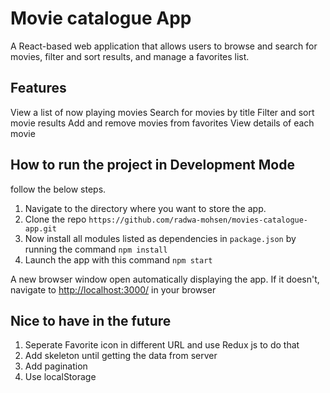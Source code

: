# Movie catalogue App

A React-based web application that allows users to browse and search for movies, filter and sort results, and manage a favorites list.

## Features

View a list of now playing movies
Search for movies by title
Filter and sort movie results
Add and remove movies from favorites
View details of each movie

## How to run the project in Development Mode

follow the below steps.

1. Navigate to the directory where you want to store the app.
2. Clone the repo `https://github.com/radwa-mohsen/movies-catalogue-app.git`
3. Now install all modules listed as dependencies in `package.json` by running the command `npm install`
4. Launch the app with this command `npm start`

A new browser window open automatically displaying the app.  If it doesn't, navigate to [http://localhost:3000/](http://localhost:3000/) in your browser

## Nice to have in the future

1. Seperate Favorite icon in different URL and use Redux js to do that
2. Add skeleton until getting the data from server
3. Add pagination
4. Use localStorage
